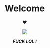 <h1 align="center"> Welcome </h1>
<p align="center">♥</p>

<p align="center">
<img src="file:///storage/emulated/0/Download/milly-anime.gif">
</p>
<p align="center">
<i> <b> FUCK  LOL ! </b> </i>
</p

